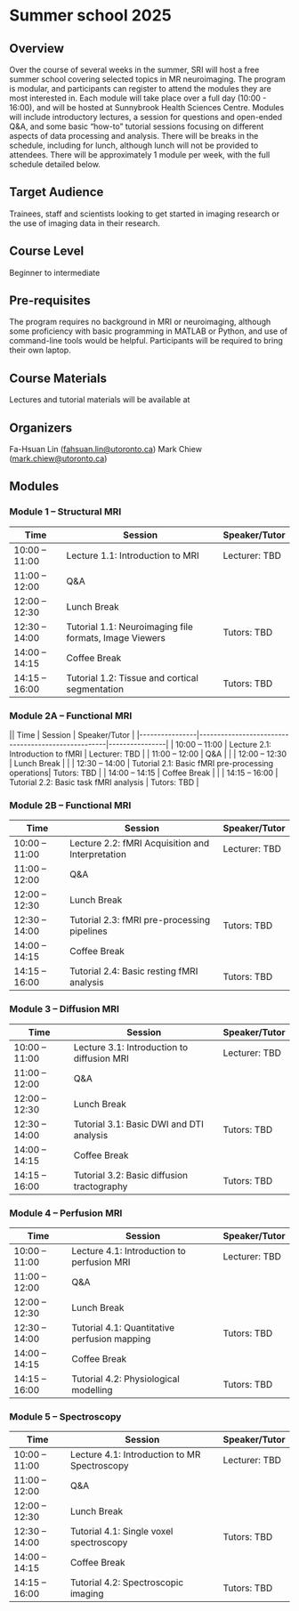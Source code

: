 # Summer school 2025

## Overview

Over the course of several weeks in the summer, SRI will host a free summer school covering selected topics in MR neuroimaging. The program is modular, and participants can register to attend the modules they are most interested in. Each module will take place over a full day (10:00 - 16:00), and will be hosted at Sunnybrook Health Sciences Centre. Modules will include introductory lectures, a session for questions and open-ended Q&A, and some basic “how-to” tutorial sessions focusing on different aspects of data processing and analysis. There will be breaks in the schedule, including for lunch, although lunch will not be provided to attendees. There will be approximately 1 module per week, with the full schedule detailed below.
## Target Audience

Trainees, staff and scientists looking to get started in imaging research or the use of imaging data in their research. 

## Course Level

Beginner to intermediate

## Pre-requisites

The program requires no background in MRI or neuroimaging, although some proficiency with basic programming in MATLAB or Python, and use of command-line tools would be helpful. Participants will be required to bring their own laptop.
## Course Materials

Lectures and tutorial materials will be available at <GITHUB LINK>

## Organizers

Fa-Hsuan Lin (fahsuan.lin@utoronto.ca)
Mark Chiew (mark.chiew@utoronto.ca)

## Modules

### Module 1 – Structural MRI

| Time           | Session                                               | Speaker/Tutor |
|----------------|--------------------------------------------------------|----------------|
| 10:00 – 11:00  | Lecture 1.1: Introduction to MRI                      | Lecturer: TBD  |
| 11:00 – 12:00  | Q&A                                                   |                |
| 12:00 – 12:30  | Lunch Break                                           |                |
| 12:30 – 14:00  | Tutorial 1.1: Neuroimaging file formats, Image Viewers| Tutors: TBD    |
| 14:00 – 14:15  | Coffee Break                                          |                |
| 14:15 – 16:00  | Tutorial 1.2: Tissue and cortical segmentation        | Tutors: TBD    |


### Module 2A – Functional MRI

|| Time           | Session                                            | Speaker/Tutor |
|----------------|----------------------------------------------------|----------------|
| 10:00 – 11:00  | Lecture 2.1: Introduction to fMRI                 | Lecturer: TBD  |
| 11:00 – 12:00  | Q&A                                               |                |
| 12:00 – 12:30  | Lunch Break                                       |                |
| 12:30 – 14:00  | Tutorial 2.1: Basic fMRI pre-processing operations| Tutors: TBD    |
| 14:00 – 14:15  | Coffee Break                                      |                |
| 14:15 – 16:00  | Tutorial 2.2: Basic task fMRI analysis            | Tutors: TBD    |


### Module 2B – Functional MRI

| Time           | Session                                          | Speaker/Tutor |
|----------------|--------------------------------------------------|----------------|
| 10:00 – 11:00  | Lecture 2.2: fMRI Acquisition and Interpretation | Lecturer: TBD  |
| 11:00 – 12:00  | Q&A                                              |                |
| 12:00 – 12:30  | Lunch Break                                      |                |
| 12:30 – 14:00  | Tutorial 2.3: fMRI pre-processing pipelines      | Tutors: TBD    |
| 14:00 – 14:15  | Coffee Break                                     |                |
| 14:15 – 16:00  | Tutorial 2.4: Basic resting fMRI analysis        | Tutors: TBD    |


### Module 3 – Diffusion MRI

| Time           | Session                                        | Speaker/Tutor |
|----------------|------------------------------------------------|----------------|
| 10:00 – 11:00  | Lecture 3.1: Introduction to diffusion MRI     | Lecturer: TBD  |
| 11:00 – 12:00  | Q&A                                            |                |
| 12:00 – 12:30  | Lunch Break                                    |                |
| 12:30 – 14:00  | Tutorial 3.1: Basic DWI and DTI analysis       | Tutors: TBD    |
| 14:00 – 14:15  | Coffee Break                                   |                |
| 14:15 – 16:00  | Tutorial 3.2: Basic diffusion tractography     | Tutors: TBD    |


### Module 4 – Perfusion MRI

| Time           | Session                                      | Speaker/Tutor |
|----------------|----------------------------------------------|----------------|
| 10:00 – 11:00  | Lecture 4.1: Introduction to perfusion MRI   | Lecturer: TBD  |
| 11:00 – 12:00  | Q&A                                          |                |
| 12:00 – 12:30  | Lunch Break                                  |                |
| 12:30 – 14:00  | Tutorial 4.1: Quantitative perfusion mapping | Tutors: TBD    |
| 14:00 – 14:15  | Coffee Break                                 |                |
| 14:15 – 16:00  | Tutorial 4.2: Physiological modelling         | Tutors: TBD    |


### Module 5 – Spectroscopy

| Time           | Session                                  | Speaker/Tutor |
|----------------|------------------------------------------|----------------|
| 10:00 – 11:00  | Lecture 4.1: Introduction to MR Spectroscopy | Lecturer: TBD  |
| 11:00 – 12:00  | Q&A                                      |                |
| 12:00 – 12:30  | Lunch Break                              |                |
| 12:30 – 14:00  | Tutorial 4.1: Single voxel spectroscopy  | Tutors: TBD    |
| 14:00 – 14:15  | Coffee Break                             |                |
| 14:15 – 16:00  | Tutorial 4.2: Spectroscopic imaging       | Tutors: TBD    |



